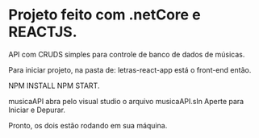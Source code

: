 # Projeto feito com .netCore e REACTJS.

API com CRUDS simples para controle de banco de dados de músicas.

Para iniciar projeto, na pasta de: letras-react-app está o front-end então.

NPM INSTALL
NPM START.


musicaAPI abra pelo visual studio o arquivo musicaAPI.sln
Aperte para Iniciar e Depurar.

Pronto, os dois estão rodando em sua máquina.
